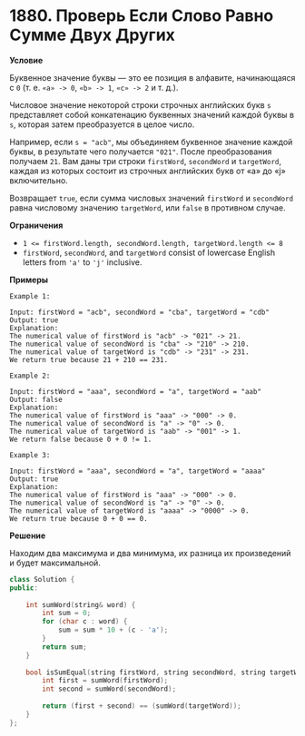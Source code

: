 # 1880. Проверь Если Слово Равно Сумме Двух Других
**Условие**

Буквенное значение буквы — это ее позиция в алфавите, начинающаяся с `0` (т. е. `«а» -> 0`, `«b» -> 1`, `«с» -> 2` и т. д.).

Числовое значение некоторой строки строчных английских букв `s` представляет собой конкатенацию буквенных значений каждой буквы в `s`, которая затем преобразуется в целое число.

Например, если `s = "acb"`, мы объединяем буквенное значение каждой буквы, в результате чего получается `"021"`. После преобразования получаем `21`.
Вам даны три строки `firstWord`, `secondWord` и `targetWord`, каждая из которых состоит из строчных английских букв от «a» до «j» включительно.

Возвращает `true`, если сумма числовых значений `firstWord` и `secondWord` равна числовому значению `targetWord`, или `false` в противном случае.

**Ограничения**

- `1 <= firstWord.length, secondWord.length, targetWord.length <= 8`
- `firstWord`, `secondWord`, and `targetWord` consist of lowercase English letters from `'a'` to `'j'` inclusive.

**Примеры**
```
Example 1:

Input: firstWord = "acb", secondWord = "cba", targetWord = "cdb"
Output: true
Explanation:
The numerical value of firstWord is "acb" -> "021" -> 21.
The numerical value of secondWord is "cba" -> "210" -> 210.
The numerical value of targetWord is "cdb" -> "231" -> 231.
We return true because 21 + 210 == 231.

Example 2:

Input: firstWord = "aaa", secondWord = "a", targetWord = "aab"
Output: false
Explanation: 
The numerical value of firstWord is "aaa" -> "000" -> 0.
The numerical value of secondWord is "a" -> "0" -> 0.
The numerical value of targetWord is "aab" -> "001" -> 1.
We return false because 0 + 0 != 1.

Example 3:

Input: firstWord = "aaa", secondWord = "a", targetWord = "aaaa"
Output: true
Explanation: 
The numerical value of firstWord is "aaa" -> "000" -> 0.
The numerical value of secondWord is "a" -> "0" -> 0.
The numerical value of targetWord is "aaaa" -> "0000" -> 0.
We return true because 0 + 0 == 0.
```


**Решение**

Находим два максимума и два минимума, их разница их произведений и будет максимальной.

```C++
class Solution {
public:
    
    int sumWord(string& word) {
        int sum = 0;
        for (char c : word) {
            sum = sum * 10 + (c - 'a');
        }
        return sum;
    }
    
    bool isSumEqual(string firstWord, string secondWord, string targetWord) {
        int first = sumWord(firstWord);
        int second = sumWord(secondWord);
        
        return (first + second) == (sumWord(targetWord));
    }
};
```